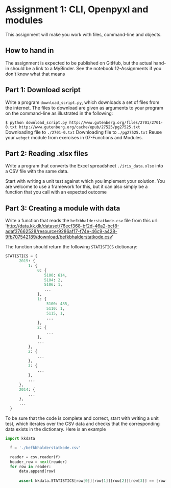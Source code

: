 # Assignment 1: CLI, Openpyxl and modules

This assignment will make you work with files, command-line and objects.

## How to hand in

The assignment is expected to be published on GitHub, but the actual hand-in should be a link to a MyBinder. See the notebook 12-Assignments if you don't know what that means

## Part 1: Download script

Write a program `download_script.py`, which downloads a set of files from the internet. The files to download are given as arguments to your program on the command-line as illustrated in the following:

`$ python download_script.py http://www.gutenberg.org/files/2701/2701-0.txt http://www.gutenberg.org/cache/epub/27525/pg27525.txt`
  Downloading file to `./2701-0.txt`
  Downloading file to `./pg27525.txt`
Reuse your `webget` module from exercises in 07-Functions and Modules.

## Part 2: Reading .xlsx files

Write a program that converts the Excel spreadsheet `./iris_data.xlsx` into a CSV file with the same data.

Start with writing a unit test against which you implement your solution. You are welcome to use a framework for this, but it can also simply be a function that you call with an expected outcome

## Part 3: Creating a module with data

Write a function that reads the `befkbhalderstatkode.csv` file from this url: 'http://data.kk.dk/dataset/76ecf368-bf2d-46a2-bcf8-adaf37662528/resource/9286af17-f74e-46c9-a428-9fb707542189/download/befkbhalderstatkode.csv'

The function should return the following `STATISTICS` dictionary:

``` python
STATISTICS = {
      2015: {
          1: {
              0: {
                 5100: 614,
                 5104: 2,
                 5106: 1,
                 ...
              },
              1: {
                  5100: 485,
                  5110: 1,
                  5115, 1,
                  ...
              },
              2: {
                  ...
              },
              ...
          },
          2: {
              ...
          },
          3: {
              ...
          },
          ...
      },
      2014: {
          ...
      },
      ...
  }
  ```
  
To be sure that the code is complete and correct, start with writing a unit test, which iterates over the CSV data and checks that the corresponding data exists in the dictionary. Here is an example

``` python
import kkdata

  f = './befkbhalderstatkode.csv'

  reader = csv.reader(f)
  header_row = next(reader)
  for row in reader:
      data.append(row)
      
      assert kkdata.STATISTICS[row[0]][row[1]][row[2]][row[3]] == [row[4]]
```
      
